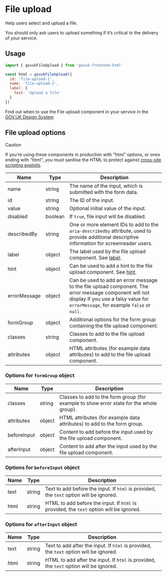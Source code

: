 # File upload

Help users select and upload a file.

You should only ask users to upload something if it’s critical to the delivery of your service.

## Usage

```javascript
import { govukFileUpload } from 'govuk-frontend-html'

const html = govukFileUpload({
  id: 'file-upload-1',
  name: 'file-upload-1',
  label: {
    text: 'Upload a file'
  }
})
```

Find out when to use the File upload component in your service in the [GOV.UK Design System](https://design-system.service.gov.uk/components/file-upload/)

## File upload options

> [!CAUTION]
> If you’re using these components in production with “html” options, or ones ending with “html”, you must sanitise the HTML to protect against [cross-site scripting exploits](https://developer.mozilla.org/en-US/docs/Glossary/Cross-site_scripting).

| Name | Type | Description |
| ---- | ---- | ----------- |
| name | string | The name of the input, which is submitted with the form data. |
| id | string | The ID of the input. |
| value | string | Optional initial value of the input. |
| disabled | boolean | If `true`, file input will be disabled. |
| describedBy | string | One or more element IDs to add to the `aria-describedby` attribute, used to provide additional descriptive information for screenreader users. |
| label | object | The label used by the file upload component. See [label](../component/label/README.md#label-options). |
| hint | object | Can be used to add a hint to the file upload component. See [hint](../component/hint/README.md#hint-options). |
| errorMessage | object | Can be used to add an error message to the file upload component. The error message component will not display if you use a falsy value for `errorMessage`, for example `false` or `null`. |
| formGroup | object | Additional options for the form group containing the file upload component. |
| classes | string | Classes to add to the file upload component. |
| attributes | object | HTML attributes (for example data attributes) to add to the file upload component. |


### Options for `formGroup` object

| Name | Type | Description |
| ---- | ---- | ----------- |
| classes | string | Classes to add to the form group (for example to show error state for the whole group). |
| attributes | object | HTML attributes (for example data attributes) to add to the form group. |
| beforeInput | object | Content to add before the input used by the file upload component. |
| afterInput | object | Content to add after the input used by the file upload component. |


### Options for `beforeInput` object

| Name | Type | Description |
| ---- | ---- | ----------- |
| text | string | Text to add before the input. If `html` is provided, the `text` option will be ignored. |
| html | string | HTML to add before the input. If `html` is provided, the `text` option will be ignored. |


### Options for `afterInput` object

| Name | Type | Description |
| ---- | ---- | ----------- |
| text | string | Text to add after the input. If `html` is provided, the `text` option will be ignored. |
| html | string | HTML to add after the input. If `html` is provided, the `text` option will be ignored. |
